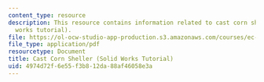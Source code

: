 ```yaml
---
content_type: resource
description: This resource contains information related to cast corn sheller (solid
  works tutorial).
file: https://ol-ocw-studio-app-production.s3.amazonaws.com/courses/ec-720j-d-lab-ii-design-spring-2010/4974d72f6e55f3b812da88af46058e3a_MITEC_720JS10_bldit_cncst.pdf
file_type: application/pdf
resourcetype: Document
title: Cast Corn Sheller (Solid Works Tutorial)
uid: 4974d72f-6e55-f3b8-12da-88af46058e3a
---
```

